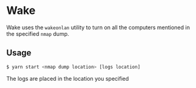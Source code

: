 # Wake

Wake uses the `wakeonlan` utility to turn on all the computers mentioned in the specified `nmap` dump.

## Usage
```sh
$ yarn start <nmap dump location> [logs location]
```

The logs are placed in the location you specified
